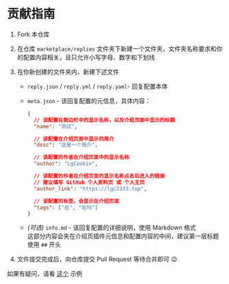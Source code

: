 <!-- markdownlint-disable MD031 -->

# 贡献指南

1. Fork 本仓库

2. 在仓库 `marketplace/replies` 文件夹下新建一个文件夹，文件夹名称要求和你的配置内容相关，且只允许小写字母、数字和下划线

3. 在你新创建的文件夹内，新建下述文件

   - `reply.json` / `reply.yml` / `reply.yaml`- 回复配置本体

   - `meta.json` - 该回复配置的元信息，具体内容：

     ```json
     {
       // 该配置在侧边栏中的显示名称，以及介绍页面中显示的标题
       "name": "测试",

       // 该配置在介绍页面中显示的简介
       "desc": "这是一个简介",

       // 该配置的作者在介绍页面中的显示名称
       "author": "LgCookie",

       // 该配置的作者在介绍页面的显示名称点击后进入的链接
       // 建议填写 GitHub 个人资料页 或 个人主页
       "author_link": "https://lgc2333.top",

       // 该配置的标签，会显示在介绍页面
       "tags": ["在", "在吗"]
     }
     ```

   - _(可选)_ `info.md` - 该回复配置的详细说明，使用 Markdown 格式  
     这部分内容会夹在介绍页插件元信息和配置内容的中间，建议第一层标题使用 `##` 开头

4. 文件提交完成后，向仓库提交 Pull Request 等待合并即可 :wink:

如果有疑问，请看 [这个](https://github.com/lgc-NB2Dev/nonebot-plugin-autoreply/tree/master/marketplace/replies/are_you_here) 示例
